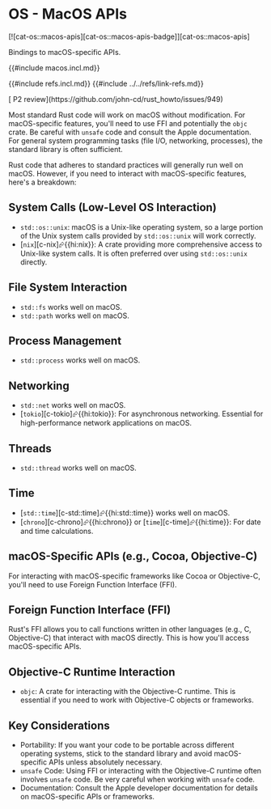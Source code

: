 # OS - MacOS APIs

[![cat-os::macos-apis][cat-os::macos-apis-badge]][cat-os::macos-apis]

Bindings to macOS-specific APIs.

{{#include macos.incl.md}}

{{#include refs.incl.md}}
{{#include ../../refs/link-refs.md}}

<div class="hidden">
[ P2 review](https://github.com/john-cd/rust_howto/issues/949)

Most standard Rust code will work on macOS without modification. For macOS-specific features, you'll need to use FFI and potentially the `objc` crate. Be careful with `unsafe` code and consult the Apple documentation. For general system programming tasks (file I/O, networking, processes), the standard library is often sufficient.

Rust code that adheres to standard practices will generally run well on macOS. However, if you need to interact with macOS-specific features, here's a breakdown:

## System Calls (Low-Level OS Interaction)

- `std::os::unix`: macOS is a Unix-like operating system, so a large portion of the Unix system calls provided by `std::os::unix` will work correctly.
- [`nix`][c-nix]⮳{{hi:nix}}: A crate providing more comprehensive access to Unix-like system calls. It is often preferred over using `std::os::unix` directly.

## File System Interaction

- `std::fs` works well on macOS.
- `std::path` works well on macOS.

## Process Management

- `std::process` works well on macOS.

## Networking

- `std::net` works well on macOS.
- [`tokio`][c-tokio]⮳{{hi:tokio}}: For asynchronous networking. Essential for high-performance network applications on macOS.

## Threads

- `std::thread` works well on macOS.

## Time

- [`std::time`][c-std::time]⮳{{hi:std::time}} works well on macOS.
- [`chrono`][c-chrono]⮳{{hi:chrono}} or [`time`][c-time]⮳{{hi:time}}: For date and time calculations.

## macOS-Specific APIs (e.g., Cocoa, Objective-C)

For interacting with macOS-specific frameworks like Cocoa or Objective-C, you'll need to use Foreign Function Interface (FFI).

## Foreign Function Interface (FFI)

Rust's FFI allows you to call functions written in other languages (e.g., C, Objective-C) that interact with macOS directly. This is how you'll access macOS-specific APIs.

## Objective-C Runtime Interaction

- `objc`: A crate for interacting with the Objective-C runtime. This is essential if you need to work with Objective-C objects or frameworks.

## Key Considerations

- Portability: If you want your code to be portable across different operating systems, stick to the standard library and avoid macOS-specific APIs unless absolutely necessary.
- `unsafe` Code: Using FFI or interacting with the Objective-C runtime often involves `unsafe` code. Be very careful when working with `unsafe` code.
- Documentation: Consult the Apple developer documentation for details on macOS-specific APIs or frameworks.

</div>
